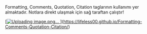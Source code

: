 Formatting, Comments, Quotation, Citation taglarının kullanımı yer almaktadır.
Notlara direkt ulaşmak için sağ taraftan çalıştır!


[[![Uploading image.png…]()
](https://lifeless00.github.io/Formatting-Comments-Quotation-Citation/)](https://lifeless00.github.io/Formatting-Comments-Quotation-Citation/)
